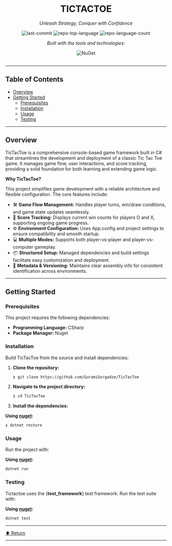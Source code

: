 <div id="top">

<!-- HEADER STYLE: CLASSIC -->
<div align="center">


# TICTACTOE

<em>Unleash Strategy, Conquer with Confidence</em>

<!-- BADGES -->
<img src="https://img.shields.io/github/last-commit/GuramiGorgadze/TicTacToe?style=flat&logo=git&logoColor=white&color=0080ff" alt="last-commit">
<img src="https://img.shields.io/github/languages/top/GuramiGorgadze/TicTacToe?style=flat&color=0080ff" alt="repo-top-language">
<img src="https://img.shields.io/github/languages/count/GuramiGorgadze/TicTacToe?style=flat&color=0080ff" alt="repo-language-count">

<em>Built with the tools and technologies:</em>

<img src="https://img.shields.io/badge/NuGet-004880.svg?style=flat&logo=NuGet&logoColor=white" alt="NuGet">

</div>
<br>

---

## Table of Contents

- [Overview](#overview)
- [Getting Started](#getting-started)
    - [Prerequisites](#prerequisites)
    - [Installation](#installation)
    - [Usage](#usage)
    - [Testing](#testing)

---

## Overview

TicTacToe is a comprehensive console-based game framework built in C# that streamlines the development and deployment of a classic Tic Tac Toe game. It manages game flow, user interactions, and score tracking, providing a solid foundation for both learning and extending game logic.

**Why TicTacToe?**

This project simplifies game development with a reliable architecture and flexible configuration. The core features include:

- 🛠️ **Game Flow Management:** Handles player turns, win/draw conditions, and game state updates seamlessly.
- 🎯 **Score Tracking:** Displays current win counts for players O and X, supporting ongoing game progress.
- ⚙️ **Environment Configuration:** Uses App.config and project settings to ensure compatibility and smooth startup.
- 💻 **Multiple Modes:** Supports both player-vs-player and player-vs-computer gameplay.
- 📦 **Structured Setup:** Managed dependencies and build settings facilitate easy customization and deployment.
- 📜 **Metadata & Versioning:** Maintains clear assembly info for consistent identification across environments.

---

## Getting Started

### Prerequisites

This project requires the following dependencies:

- **Programming Language:** CSharp
- **Package Manager:** Nuget

### Installation

Build TicTacToe from the source and install dependencies:

1. **Clone the repository:**

    ```sh
    ❯ git clone https://github.com/GuramiGorgadze/TicTacToe
    ```

2. **Navigate to the project directory:**

    ```sh
    ❯ cd TicTacToe
    ```

3. **Install the dependencies:**

**Using [nuget](https://docs.microsoft.com/en-us/dotnet/csharp/):**

```sh
❯ dotnet restore
```

### Usage

Run the project with:

**Using [nuget](https://docs.microsoft.com/en-us/dotnet/csharp/):**

```sh
dotnet run
```

### Testing

Tictactoe uses the {__test_framework__} test framework. Run the test suite with:

**Using [nuget](https://docs.microsoft.com/en-us/dotnet/csharp/):**

```sh
dotnet test
```

---

<div align="left"><a href="#top">⬆ Return</a></div>

---
